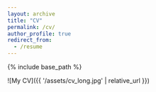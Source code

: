 ```yaml
---
layout: archive
title: "CV"
permalink: /cv/
author_profile: true
redirect_from:
  - /resume
---
```


{% include base_path %}

![My CV]({{ '/assets/cv_long.jpg' | relative_url }})

